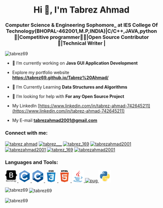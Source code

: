 <h1 align="center">Hi 👋, I'm Tabrez Ahmad</h1>
<h3 align="center">Computer Science & Engineering Sophomore_ at IES College Of Technology(BHOPAL-462001,M.P,INDIA)|C/C++,JAVA,python🐍|Competitive programmer👨‍💻|Open Source Contributor 📝|Technical Writer |</h3>

<p align="left"> <img src="https://komarev.com/ghpvc/?username=tabrez69&label=Profile%20views&color=0e75b6&style=flat" alt="tabrez69" /> </p>

- 🔭 I’m currently working on **Java GUI Application Development**

- Explore my portfolio website **https://tabrez69.github.io/Tabrez%20Ahmad/**

- 👯 I’m Currently Learning **Data Structures and Algorithms**

- 🤝 I’m looking for help with **For any Open Source Project**

- My LinkedIn [https://www.linkedin.com/in/tabrez-ahmad-742645211](https://www.linkedin.com/in/tabrez-ahmad-742645211)

- My E-mail **tabrezahmad2001@gmail.com**

<h3 align="left">Connect with me:</h3>
<p align="left">
<a href="https://linkedin.com/in/tabrez ahmad" target="blank"><img align="center" src="https://raw.githubusercontent.com/rahuldkjain/github-profile-readme-generator/master/src/images/icons/Social/linked-in-alt.svg" alt="tabrez ahmad" height="30" width="40" /></a>
<a href="https://instagram.com/tabrez___" target="blank"><img align="center" src="https://raw.githubusercontent.com/rahuldkjain/github-profile-readme-generator/master/src/images/icons/Social/instagram.svg" alt="tabrez___" height="30" width="40" /></a>
<a href="https://www.codechef.com/users/tabrez_169" target="blank"><img align="center" src="https://cdn.jsdelivr.net/npm/simple-icons@3.1.0/icons/codechef.svg" alt="tabrez_169" height="30" width="40" /></a>
<a href="https://www.hackerrank.com/tabrezahmad2001" target="blank"><img align="center" src="https://raw.githubusercontent.com/rahuldkjain/github-profile-readme-generator/master/src/images/icons/Social/hackerrank.svg" alt="tabrezahmad2001" height="30" width="40" /></a>
  <a href="https://www.hackerrank.com/tabrezahmad2001" target="blank"><img align="center" src="https://raw.githubusercontent.com/rahuldkjain/github-profile-readme-generator/master/src/images/icons/Social/Leetcode.svg" alt="tabrezahmad2001" height="30" width="40" /></a>
<a href="https://codeforces.com/profile/tabrez_169" target="blank"><img align="center" src="https://cdn.jsdelivr.net/npm/simple-icons@3.0.1/icons/codeforces.svg" alt="tabrez_169" height="30" width="40" /></a>
<a href="https://auth.geeksforgeeks.org/user/tabrezahmad2001" target="blank"><img align="center" src="https://raw.githubusercontent.com/rahuldkjain/github-profile-readme-generator/master/src/images/icons/Social/geeks-for-geeks.svg" alt="tabrezahmad2001" height="30" width="40" /></a>
</p>

<h3 align="left">Languages and Tools:</h3>
<p align="left"> <a href="https://getbootstrap.com" target="_blank"> <img src="https://raw.githubusercontent.com/devicons/devicon/master/icons/bootstrap/bootstrap-plain-wordmark.svg" alt="bootstrap" width="40" height="40"/> </a> <a href="https://www.cprogramming.com/" target="_blank"> <img src="https://raw.githubusercontent.com/devicons/devicon/master/icons/c/c-original.svg" alt="c" width="40" height="40"/> </a> <a href="https://www.w3schools.com/cpp/" target="_blank"> <img src="https://raw.githubusercontent.com/devicons/devicon/master/icons/cplusplus/cplusplus-original.svg" alt="cplusplus" width="40" height="40"/> </a> <a href="https://www.w3schools.com/css/" target="_blank"> <img src="https://raw.githubusercontent.com/devicons/devicon/master/icons/css3/css3-original-wordmark.svg" alt="css3" width="40" height="40"/> </a> <a href="https://www.w3.org/html/" target="_blank"> <img src="https://raw.githubusercontent.com/devicons/devicon/master/icons/html5/html5-original-wordmark.svg" alt="html5" width="40" height="40"/> </a> <a href="https://www.java.com" target="_blank"> <img src="https://raw.githubusercontent.com/devicons/devicon/master/icons/java/java-original.svg" alt="java" width="40" height="40"/> </a> <a href="https://pugjs.org" target="_blank"> <img src="https://cdn.worldvectorlogo.com/logos/pug.svg" alt="pug" width="40" height="40"/> </a> <a href="https://www.python.org" target="_blank"> <img src="https://raw.githubusercontent.com/devicons/devicon/master/icons/python/python-original.svg" alt="python" width="40" height="40"/> </a> </p>

<p><img align="left" src="https://github-readme-stats.vercel.app/api/top-langs?username=tabrez69&show_icons=true&locale=en&layout=compact" alt="tabrez69" /></p>

<p>&nbsp;<img align="center" src="https://github-readme-stats.vercel.app/api?username=tabrez69&show_icons=true&locale=en" alt="tabrez69" /></p>

<p><img align="center" src="https://github-readme-streak-stats.herokuapp.com/?user=tabrez69&" alt="tabrez69" /></p>
